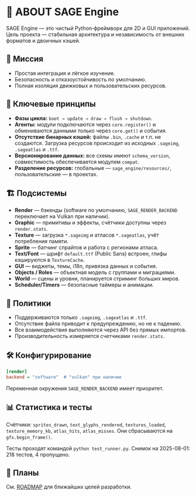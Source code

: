 # 📘 ABOUT SAGE Engine

SAGE Engine — это чистый Python‑фреймворк для 2D и GUI приложений.
Цель проекта — стабильная архитектура и независимость от внешних
форматов и двоичных кэшей.

## 🎯 Миссия
- Простая интеграция и лёгкое изучение.
- Безопасность и отказоустойчивость по умолчанию.
- Полная изоляция движковых и пользовательских ресурсов.

## 🔑 Ключевые принципы
- **Фазы цикла:** `boot → update → draw → flush → shutdown`.
- **Агенты:** модули подключаются через `core.register()` и
  обмениваются данными только через `core.get()` и события.
- **Отсутствие бинарных кэшей:** файлы `.bin`, `.cache` и т.п. не
  создаются. Загрузка ресурсов происходит из исходных `.sageimg`,
  `.sageatlas` и `.ttf`.
- **Версионирование данных:** все схемы имеют `schema_version`,
  совместимость обеспечивается модулем `compat`.
- **Разделение ресурсов:** глобальные — `sage_engine/resources/`,
  пользовательские — в проектах.

## 🏗️ Подсистемы
- **Render** — бэкенды (software по умолчанию, `SAGE_RENDER_BACKEND`
  переключает на Vulkan при наличии).
- **Graphic** — примитивы и эффекты, счётчики доступны через
  `render.stats`.
- **Texture** — загрузка `*.sageimg` и атласов `*.sageatlas`, учёт
  потребления памяти.
- **Sprite** — батчинг спрайтов и работа с регионами атласа.
- **Text/Font** — шрифт `default.ttf` (Public Sans) встроен, глифы
  кэшируются в `TextureCache`.
- **GUI** — виджеты, темы, i18n, привязка данных и события.
- **Objects / Roles** — объектная модель с группами и миграциями.
- **World** — сцены и уровни, планируется стриминг больших миров.
- **Scheduler/Timers** — безопасные таймеры и анимации.

## 📜 Политики
- Поддерживаются только `.sageimg`, `.sageatlas` и `.ttf`.
- Отсутствие файла приводит к предупреждению, но не к падению.
- Все взаимодействия выполняются через API без прямых импортов.
- Производительность измеряется счетчиками `render.stats`.

## 🛠 Конфигурирование
```ini
[render]
backend = "software"  # "vulkan" при наличии
```
Переменная окружения `SAGE_RENDER_BACKEND` имеет приоритет.

## 📊 Статистика и тесты
Счётчики: `sprites_drawn`, `text_glyphs_rendered`,
`textures_loaded`, `texture_memory_kb`, `atlas_hits`, `atlas_misses`.
Они сбрасываются на `gfx.begin_frame()`.

Тесты проходят командой `python test_runner.py`.
Снимок на 2025-08-01: 218 тестов, 4 пропущено.

## 🔮 Планы
См. [ROADMAP](ROADMAP.md) для ближайших целей разработки.

